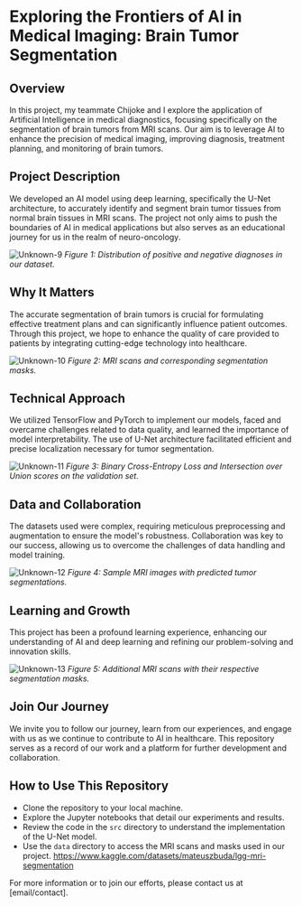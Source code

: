 # Exploring the Frontiers of AI in Medical Imaging: Brain Tumor Segmentation

## Overview
In this project, my teammate Chijoke and I explore the application of Artificial Intelligence in medical diagnostics, focusing specifically on the segmentation of brain tumors from MRI scans. Our aim is to leverage AI to enhance the precision of medical imaging, improving diagnosis, treatment planning, and monitoring of brain tumors.

## Project Description
We developed an AI model using deep learning, specifically the U-Net architecture, to accurately identify and segment brain tumor tissues from normal brain tissues in MRI scans. The project not only aims to push the boundaries of AI in medical applications but also serves as an educational journey for us in the realm of neuro-oncology.


![Unknown-9](https://github.com/CPD9/Brain_tumour_segementation/assets/66946145/79109ea4-99d1-4918-bb22-29d09cd69b8a)
*Figure 1: Distribution of positive and negative diagnoses in our dataset.*

## Why It Matters
The accurate segmentation of brain tumors is crucial for formulating effective treatment plans and can significantly influence patient outcomes. Through this project, we hope to enhance the quality of care provided to patients by integrating cutting-edge technology into healthcare.

![Unknown-10](https://github.com/CPD9/Brain_tumour_segementation/assets/66946145/36690752-a46b-4c3c-b250-844e1cea9fd6)
*Figure 2: MRI scans and corresponding segmentation masks.*

## Technical Approach
We utilized TensorFlow and PyTorch to implement our models, faced and overcame challenges related to data quality, and learned the importance of model interpretability. The use of U-Net architecture facilitated efficient and precise localization necessary for tumor segmentation.

![Unknown-11](https://github.com/CPD9/Brain_tumour_segementation/assets/66946145/9123eb3e-feec-4ff7-aa0c-5c25b2885ef0)
*Figure 3: Binary Cross-Entropy Loss and Intersection over Union scores on the validation set.*

## Data and Collaboration
The datasets used were complex, requiring meticulous preprocessing and augmentation to ensure the model's robustness. Collaboration was key to our success, allowing us to overcome the challenges of data handling and model training.

![Unknown-12](https://github.com/CPD9/Brain_tumour_segementation/assets/66946145/be76c12c-bec7-41bd-a1b7-b264701cc0cc)
*Figure 4: Sample MRI images with predicted tumor segmentations.*

## Learning and Growth
This project has been a profound learning experience, enhancing our understanding of AI and deep learning and refining our problem-solving and innovation skills.

![Unknown-13](https://github.com/CPD9/Brain_tumour_segementation/assets/66946145/a2e51a87-65c1-4483-8a53-7f07b575b205)
*Figure 5: Additional MRI scans with their respective segmentation masks.*

## Join Our Journey
We invite you to follow our journey, learn from our experiences, and engage with us as we continue to contribute to AI in healthcare. This repository serves as a record of our work and a platform for further development and collaboration.

## How to Use This Repository
- Clone the repository to your local machine.
- Explore the Jupyter notebooks that detail our experiments and results.
- Review the code in the `src` directory to understand the implementation of the U-Net model.
- Use the `data` directory to access the MRI scans and masks used in our project. https://www.kaggle.com/datasets/mateuszbuda/lgg-mri-segmentation

For more information or to join our efforts, please contact us at [email/contact].
